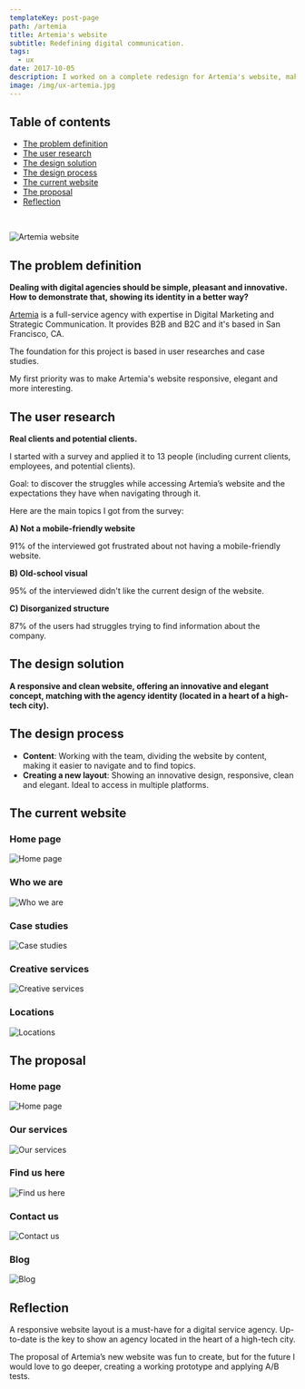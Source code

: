 ```yaml
---
templateKey: post-page
path: /artemia
title: Artemia's website
subtitle: Redefining digital communication.
tags:
  - ux
date: 2017-10-05
description: I worked on a complete redesign for Artemia's website, making it responsive, elegant, modern and easier to navigate. 
image: /img/ux-artemia.jpg
---
```


## Table of contents

- [The problem definition](#the-problem-definition)
- [The user research](#the-user-research)
- [The design solution](#the-design-solution)
- [The design process](#the-design-process)
- [The current website](#the-current-website)
- [The proposal](#the-proposal)
- [Reflection](#reflection)

<br/>

![Artemia website](/img/ux-artemia-large.jpg)

<a id="the-problem-definition"></a>
## The problem definition 

**Dealing with digital agencies should be simple, pleasant and innovative. How to demonstrate that, showing its identity in a better way?**

<a href="http://artemia.com/" target="_blank" rel="noopener noreferrer">Artemia</a> is a full-service agency with expertise in Digital Marketing and Strategic Communication. It provides B2B and B2C and it's based in San Francisco, CA.

The foundation for this project is based in user researches and case studies.

My first priority was to make Artemia's website responsive, elegant and more interesting.

<a id="the-user-research"></a>
## The user research

**Real clients and potential clients.**

I started with a survey and applied it to 13 people (including current clients, employees, and potential clients).

Goal: to discover the struggles while accessing Artemia’s website and the expectations they have when navigating through it. 

Here are the main topics I got from the survey: 

**A) Not a mobile-friendly website**

91% of the interviewed got frustrated about not having a mobile-friendly website.

**B) Old-school visual**

95% of the interviewed didn't like the current design of the website. 

**C) Disorganized structure**

87% of the users had struggles trying to find information about the company. 

<a id="the-design-solution"></a>
## The design solution

**A responsive and clean website, offering an innovative and elegant concept, matching with the agency identity (located in a heart of a high-tech city).**

<a id="the-design-process"></a>
## The design process

- **Content**: Working with the team, dividing the website by content, making it easier to navigate and to find topics. 
- **Creating a new layout**: Showing an innovative design, responsive, clean and elegant. Ideal to access in multiple platforms.

<a id="the-current-website"></a>
## The current website

### Home page
![Home page](/img/ux-artemia-current-hp.jpg)

### Who we are
![Who we are](/img/ux-artemia-current-who-we-are.jpg)

### Case studies
![Case studies](/img/ux-artemia-current-case-studies.jpg)

### Creative services
![Creative services](/img/ux-artemia-current-creative-services.jpg)

### Locations
![Locations](/img/ux-artemia-current-locations.jpg)

<a id="the-proposal"></a>
## The proposal

### Home page
![Home page](/img/ux-artemia-proposal-hp.jpg)

### Our services
![Our services](/img/ux-artemia-proposal-our-services.jpg)

### Find us here
![Find us here](/img/ux-artemia-proposal-find-us-here.jpg)

### Contact us
![Contact us](/img/ux-artemia-proposal-contact-us.png)

### Blog
![Blog](/img/ux-artemia-proposal-blog.jpg)

<a id="reflection"></a>
## Reflection 

A responsive website layout is a must-have for a digital service agency. Up-to-date is the key to show an agency located in the heart of a high-tech city.

The proposal of Artemia’s new website was fun to create, but for the future I would love to go deeper, creating a working prototype and applying A/B tests. 
